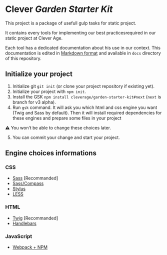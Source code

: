 # Clever _Garden Starter Kit_

This project is a package of usefull gulp tasks for static project.

It contains every tools for implementing our best practicesrequired in our static project at Clever Age.

Each tool has a dedicated documentation about his use in our context. This documentation is edited in [Markdown format](https://daringfireball.net/projects/markdown/syntax) and available in `docs` directory of this repository.

## Initialize your project

1. Initialize git `git init` (or clone your project repository if existing yet).
2. Initialize your project with `npm init`.
3. Install the GSK `npm install cleverage/garden-starter-kit#next` (`next` is branch for v3 alpha).
4. Run `gsk` command. It will ask you which html and css engine you want (Twig and Sass by default). Then it will install required dependencies for these engines and prepare some files in your project

  ⚠ You won’t be able to change these choices later.

5. You can commit your change and start your project.

## Engine choices informations

### CSS
* [Sass](docs/css/sass.md) [Recommanded]
* [Sass/Compass](docs/css/compass.md)
* [Stylus](docs/css/stylus.md)
* [LESS](docs/css/less.md)

### HTML
* [Twig](docs/html/twig.md) [Recommanded]
* [Handlebars](docs/html/handlebars.md)

### JavaScript
* [Webpack + NPM](docs/js/webpack.md)
